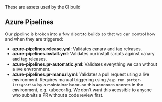 These are assets used by the CI build.

## Azure Pipelines

Our pipeline is broken into a few discrete builds so that we can control how and when they are triggered:

* **azure-pipelines.release.yml**: Validates canary and tag releases.
* **azure-pipelines.install.yml**: Validates our install scripts against canary and tag releases.
* **azure-pipelines.pr-automatic.yml**: Validates everything we can without a live environment.
* **azure-pipelines.pr-manual.yml**: Validates a pull request using a live environment. Requires manual triggering using `/azp run porter-integration` by a maintainer because this accesses secrets in the environment, e.g. kubeconfig. We don't want this acessible to anyone who submits a PR without a code review first.
